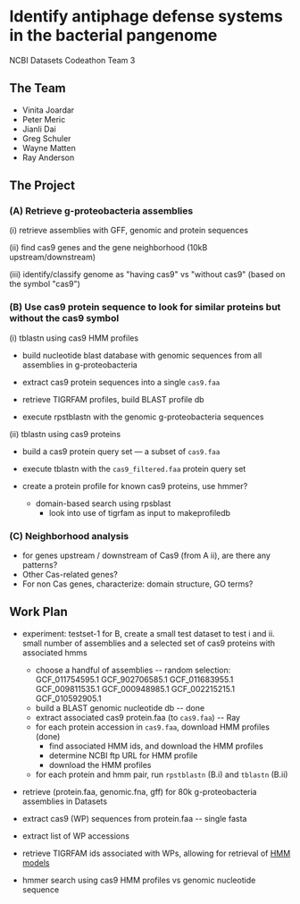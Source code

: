 # Identify antiphage defense systems in the bacterial pangenome
NCBI Datasets Codeathon Team 3

## The Team
- Vinita Joardar
- Peter Meric
- Jianli Dai
- Greg Schuler
- Wayne Matten
- Ray Anderson


## The Project


### (A) Retrieve g-proteobacteria assemblies
(i)  retrieve assemblies with GFF, genomic and protein sequences

(ii) find cas9 genes and the gene neighborhood (10kB upstream/downstream)

(iii) identify/classify genome as "having cas9" vs "without cas9" (based on the symbol "cas9")


### (B) Use cas9 protein sequence to look for similar proteins but without the cas9 symbol
(i) tblastn using cas9 HMM profiles

* build nucleotide blast database with genomic sequences from all assemblies in g-proteobacteria

* extract cas9 protein sequences into a single `cas9.faa`

* retrieve TIGRFAM profiles, build BLAST profile db

* execute rpstblastn with the genomic g-proteobacteria sequences


(ii) tblastn using cas9 proteins

* build a cas9 protein query set &mdash; a subset of `cas9.faa`

* execute tblastn with the `cas9_filtered.faa` protein query set

* create a protein profile for known cas9 proteins, use hmmer?
  * domain-based search using rpsblast
    * look into use of tigrfam as input to makeprofiledb


### (C) Neighborhood analysis
- for genes upstream / downstream of Cas9 (from A ii), are there any patterns?
- Other Cas-related genes?
- For non Cas genes, characterize:  domain structure, GO terms?


## Work Plan 
* experiment: testset-1
  for B, create a small test dataset to test i and ii. small number of assemblies and a selected set of cas9 proteins with associated hmms
  * choose a handful of assemblies -- random selection: GCF_011754595.1 GCF_902706585.1 GCF_011683955.1 GCF_009811535.1 GCF_000948985.1 GCF_002215215.1 GCF_010592905.1
  * build a BLAST genomic nucleotide db -- done
  * extract associated cas9 protein.faa (to `cas9.faa`) -- Ray
  * for each protein accession in `cas9.faa`, download HMM profiles (done)
    * find associated HMM ids, and download the HMM profiles
    * determine NCBI ftp URL for HMM profile
    * download the HMM profiles
  * for each protein and hmm pair, run `rpstblastn` (B.i) and `tblastn` (B.ii)

* retrieve (protein.faa, genomic.fna, gff) for 80k g-proteobacteria assemblies in Datasets

* extract cas9 (WP) sequences from protein.faa -- single fasta

* extract list of WP accessions

* retrieve TIGRFAM ids associated with WPs, allowing for retrieval of [HMM models](https://ftp.ncbi.nlm.nih.gov/hmm/current/hmm_PGAP.HMM/TIGR01865.1.HMM)

* hmmer search using cas9 HMM profiles vs genomic nucleotide sequence

